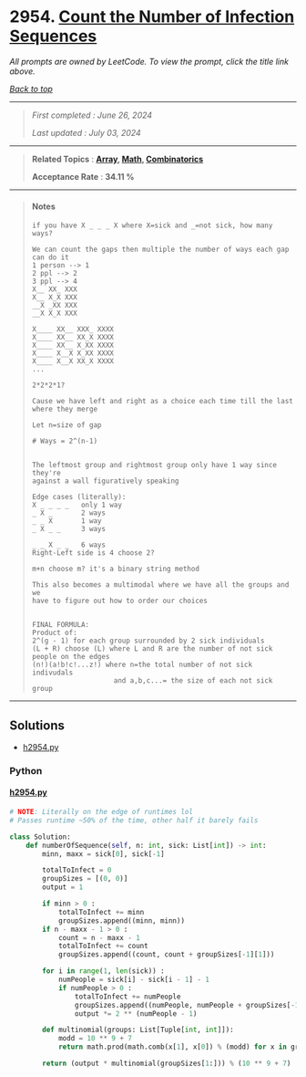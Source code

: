 # 2954. [Count the Number of Infection Sequences](<https://leetcode.com/problems/count-the-number-of-infection-sequences>)

*All prompts are owned by LeetCode. To view the prompt, click the title link above.*

*[Back to top](<../README.md>)*

------

> *First completed : June 26, 2024*
>
> *Last updated : July 03, 2024*

------

> **Related Topics** : **[Array](<by_topic/Array.md>), [Math](<by_topic/Math.md>), [Combinatorics](<by_topic/Combinatorics.md>)**
>
> **Acceptance Rate** : **34.11 %**

------

> #### Notes
> 
> ```
> if you have X _ _ _ X where X=sick and _=not sick, how many ways?
> 
> We can count the gaps then multiple the number of ways each gap can do it
> 1 person --> 1
> 2 ppl --> 2
> 3 ppl --> 4
> X__ XX_ XXX
> X__ X_X XXX
> __X _XX XXX
> __X X_X XXX
> 
> X____ XX__ XXX_ XXXX
> X____ XX__ XX_X XXXX
> X____ XX__ X_XX XXXX
> X____ X__X X_XX XXXX
> X____ X__X XX_X XXXX
> ...
> 
> 2*2*2*1?
> 
> Cause we have left and right as a choice each time till the last where they merge
> 
> Let n=size of gap
> 
> # Ways = 2^(n-1)
> 
> 
> The leftmost group and rightmost group only have 1 way since they're
> against a wall figuratively speaking
> 
> Edge cases (literally):
> X _ _ _ _   only 1 way
> _ X _       2 ways
> _ _ X       1 way
> _ X _ _     3 ways
> 
> _ _ X _ _   6 ways
> Right-Left side is 4 choose 2?
> 
> m+n choose m? it's a binary string method
> 
> This also becomes a multimodal where we have all the groups and we 
> have to figure out how to order our choices
> 
> 
> FINAL FORMULA: 
> Product of:
> 2^(g - 1) for each group surrounded by 2 sick individuals
> (L + R) choose (L) where L and R are the number of not sick people on the edges
> (n!)(a!b!c!...z!) where n=the total number of not sick indivudals 
>                     and a,b,c...= the size of each not sick group
> ```

------

## Solutions

- [h2954.py](<../my-submissions/h2954.py>)
### Python
#### [h2954.py](<../my-submissions/h2954.py>)
```Python
# NOTE: Literally on the edge of runtimes lol
# Passes runtime ~50% of the time, other half it barely fails

class Solution:
    def numberOfSequence(self, n: int, sick: List[int]) -> int:
        minn, maxx = sick[0], sick[-1]

        totalToInfect = 0
        groupSizes = [(0, 0)]
        output = 1

        if minn > 0 :
            totalToInfect += minn
            groupSizes.append((minn, minn))
        if n - maxx - 1 > 0 :
            count = n - maxx - 1
            totalToInfect += count
            groupSizes.append((count, count + groupSizes[-1][1]))

        for i in range(1, len(sick)) :
            numPeople = sick[i] - sick[i - 1] - 1
            if numPeople > 0 :
                totalToInfect += numPeople
                groupSizes.append((numPeople, numPeople + groupSizes[-1][1]))
                output *= 2 ** (numPeople - 1)

        def multinomial(groups: List[Tuple[int, int]]):
            modd = 10 ** 9 + 7
            return math.prod(math.comb(x[1], x[0]) % (modd) for x in groups)

        return (output * multinomial(groupSizes[1:])) % (10 ** 9 + 7)



```


